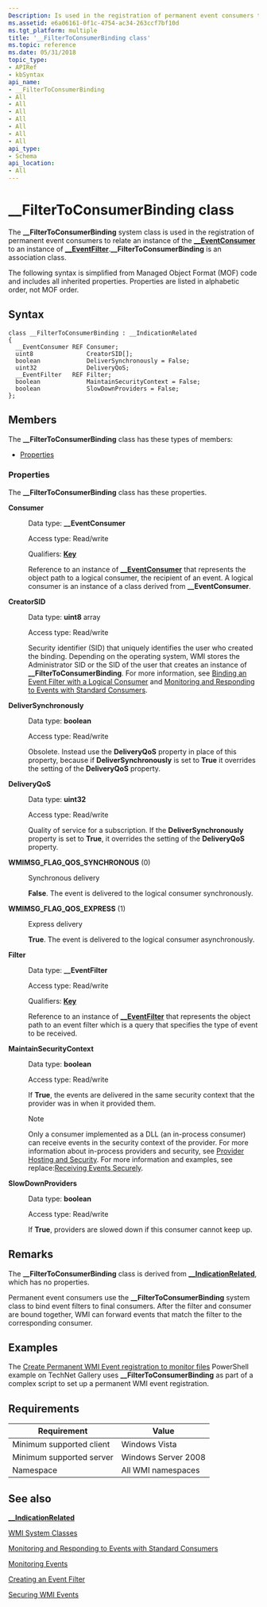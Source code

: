 ```yaml
---
Description: Is used in the registration of permanent event consumers to relate an instance of the \_\_EventConsumer to an instance of \_\_EventFilter.
ms.assetid: e6a06161-0f1c-4754-ac34-263ccf7bf10d
ms.tgt_platform: multiple
title: '__FilterToConsumerBinding class'
ms.topic: reference
ms.date: 05/31/2018
topic_type: 
- APIRef
- kbSyntax
api_name: 
- __FilterToConsumerBinding
- All
- All
- All
- All
- All
- All
- All
api_type: 
- Schema
api_location: 
- All
---
```


# \_\_FilterToConsumerBinding class

The **\_\_FilterToConsumerBinding** system class is used in the registration of permanent event consumers to relate an instance of the [**\_\_EventConsumer**](--eventconsumer.md) to an instance of [**\_\_EventFilter**](--eventfilter.md).**\_\_FilterToConsumerBinding** is an association class.

The following syntax is simplified from Managed Object Format (MOF) code and includes all inherited properties. Properties are listed in alphabetic order, not MOF order.

## Syntax

``` syntax
class __FilterToConsumerBinding : __IndicationRelated
{
  __EventConsumer REF Consumer;
  uint8               CreatorSID[];
  boolean             DeliverSynchronously = False;
  uint32              DeliveryQoS;
  __EventFilter   REF Filter;
  boolean             MaintainSecurityContext = False;
  boolean             SlowDownProviders = False;
};
```

## Members

The **\_\_FilterToConsumerBinding** class has these types of members:

-   [Properties](#properties)

### Properties

The **\_\_FilterToConsumerBinding** class has these properties.

<dl> <dt>

**Consumer**
</dt> <dd> <dl> <dt>

Data type: **\_\_EventConsumer**
</dt> <dt>

Access type: Read/write
</dt> <dt>

Qualifiers: [**Key**](standard-qualifiers.md)
</dt> </dl>

Reference to an instance of [**\_\_EventConsumer**](--eventconsumer.md) that represents the object path to a logical consumer, the recipient of an event. A logical consumer is an instance of a class derived from **\_\_EventConsumer**.

</dd> <dt>

**CreatorSID**
</dt> <dd> <dl> <dt>

Data type: **uint8** array
</dt> <dt>

Access type: Read/write
</dt> </dl>

Security identifier (SID) that uniquely identifies the user who created the binding. Depending on the operating system, WMI stores the Administrator SID or the SID of the user that creates an instance of **\_\_FilterToConsumerBinding**. For more information, see [Binding an Event Filter with a Logical Consumer](binding-an-event-filter-with-a-logical-consumer.md) and [Monitoring and Responding to Events with Standard Consumers](monitoring-and-responding-to-events-with-standard-consumers.md).

</dd> <dt>

**DeliverSynchronously**
</dt> <dd> <dl> <dt>

Data type: **boolean**
</dt> <dt>

Access type: Read/write
</dt> </dl>

Obsolete. Instead use the **DeliveryQoS** property in place of this property, because if **DeliverSynchronously** is set to **True** it overrides the setting of the **DeliveryQoS** property.

</dd> <dt>

**DeliveryQoS**
</dt> <dd> <dl> <dt>

Data type: **uint32**
</dt> <dt>

Access type: Read/write
</dt> </dl>

Quality of service for a subscription. If the **DeliverSynchronously** property is set to **True**, it overrides the setting of the **DeliveryQoS** property.

<dt>

<span id="WMIMSG_FLAG_QOS_SYNCHRONOUS"></span><span id="wmimsg_flag_qos_synchronous"></span>

<span id="WMIMSG_FLAG_QOS_SYNCHRONOUS"></span><span id="wmimsg_flag_qos_synchronous"></span>**WMIMSG\_FLAG\_QOS\_SYNCHRONOUS** (0)


</dt> <dd>

Synchronous delivery

**False**. The event is delivered to the logical consumer synchronously.

</dd> <dt>

<span id="WMIMSG_FLAG_QOS_EXPRESS"></span><span id="wmimsg_flag_qos_express"></span>

<span id="WMIMSG_FLAG_QOS_EXPRESS"></span><span id="wmimsg_flag_qos_express"></span>**WMIMSG\_FLAG\_QOS\_EXPRESS** (1)


</dt> <dd>

Express delivery

**True**. The event is delivered to the logical consumer asynchronously.

</dd> </dl>

</dd> <dt>

**Filter**
</dt> <dd> <dl> <dt>

Data type: **\_\_EventFilter**
</dt> <dt>

Access type: Read/write
</dt> <dt>

Qualifiers: [**Key**](standard-qualifiers.md)
</dt> </dl>

Reference to an instance of [**\_\_EventFilter**](--eventfilter.md) that represents the object path to an event filter which is a query that specifies the type of event to be received.

</dd> <dt>

**MaintainSecurityContext**
</dt> <dd> <dl> <dt>

Data type: **boolean**
</dt> <dt>

Access type: Read/write
</dt> </dl>

If **True**, the events are delivered in the same security context that the provider was in when it provided them.

> [!Note]  
> Only a consumer implemented as a DLL (an in-process consumer) can receive events in the security context of the provider. For more information about in-process providers and security, see [Provider Hosting and Security](provider-hosting-and-security.md). For more information and examples, see replace:[Receiving Events Securely](receiving-events-securely.md).

 

</dd> <dt>

**SlowDownProviders**
</dt> <dd> <dl> <dt>

Data type: **boolean**
</dt> <dt>

Access type: Read/write
</dt> </dl>

If **True**, providers are slowed down if this consumer cannot keep up.

</dd> </dl>

## Remarks

The **\_\_FilterToConsumerBinding** class is derived from [**\_\_IndicationRelated**](--indicationrelated.md), which has no properties.

Permanent event consumers use the **\_\_FilterToConsumerBinding** system class to bind event filters to final consumers. After the filter and consumer are bound together, WMI can forward events that match the filter to the corresponding consumer.

## Examples

The [Create Permanent WMI Event registration to monitor files](https://Gallery.TechNet.Microsoft.Com/Create-Permenant-WMI-Event-f67ce5c2) PowerShell example on TechNet Gallery uses **\_\_FilterToConsumerBinding** as part of a complex script to set up a permanent WMI event registration.

## Requirements



| Requirement | Value |
|-------------------------------------|--------------------------------|
| Minimum supported client<br/> | Windows Vista<br/>       |
| Minimum supported server<br/> | Windows Server 2008<br/> |
| Namespace<br/>                | All WMI namespaces<br/>  |



## See also

<dl> <dt>

[**\_\_IndicationRelated**](--indicationrelated.md)
</dt> <dt>

[WMI System Classes](wmi-system-classes.md)
</dt> <dt>

[Monitoring and Responding to Events with Standard Consumers](monitoring-and-responding-to-events-with-standard-consumers.md)
</dt> <dt>

[Monitoring Events](monitoring-events.md)
</dt> <dt>

[Creating an Event Filter](creating-an-event-filter.md)
</dt> <dt>

[Securing WMI Events](securing-wmi-events.md)
</dt> </dl>

 

 





